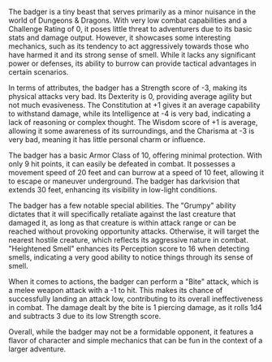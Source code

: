 The badger is a tiny beast that serves primarily as a minor nuisance in the world of Dungeons & Dragons. With very low combat capabilities and a Challenge Rating of 0, it poses little threat to adventurers due to its basic stats and damage output. However, it showcases some interesting mechanics, such as its tendency to act aggressively towards those who have harmed it and its strong sense of smell. While it lacks any significant power or defenses, its ability to burrow can provide tactical advantages in certain scenarios.

In terms of attributes, the badger has a Strength score of -3, making its physical attacks very bad. Its Dexterity is 0, providing average agility but not much evasiveness. The Constitution at +1 gives it an average capability to withstand damage, while its Intelligence at -4 is very bad, indicating a lack of reasoning or complex thought. The Wisdom score of +1 is average, allowing it some awareness of its surroundings, and the Charisma at -3 is very bad, meaning it has little personal charm or influence.

The badger has a basic Armor Class of 10, offering minimal protection. With only 9 hit points, it can easily be defeated in combat. It possesses a movement speed of 20 feet and can burrow at a speed of 10 feet, allowing it to escape or maneuver underground. The badger has darkvision that extends 30 feet, enhancing its visibility in low-light conditions.

The badger has a few notable special abilities. The "Grumpy" ability dictates that it will specifically retaliate against the last creature that damaged it, as long as that creature is within attack range or can be reached without provoking opportunity attacks. Otherwise, it will target the nearest hostile creature, which reflects its aggressive nature in combat. "Heightened Smell" enhances its Perception score to 16 when detecting smells, indicating a very good ability to notice things through its sense of smell.

When it comes to actions, the badger can perform a "Bite" attack, which is a melee weapon attack with a -1 to hit. This makes its chance of successfully landing an attack low, contributing to its overall ineffectiveness in combat. The damage dealt by the bite is 1 piercing damage, as it rolls 1d4 and subtracts 3 due to its low Strength score.

Overall, while the badger may not be a formidable opponent, it features a flavor of character and simple mechanics that can be fun in the context of a larger adventure.
